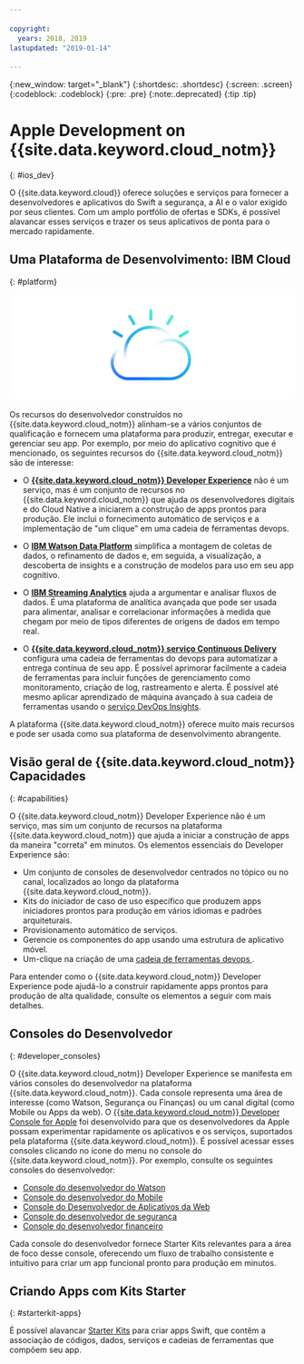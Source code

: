 ```yaml
---

copyright:
  years: 2018, 2019
lastupdated: "2019-01-14"

---
```


{:new_window: target="_blank"}
{:shortdesc: .shortdesc}
{:screen: .screen}
{:codeblock: .codeblock}
{:pre: .pre}
{:note:.deprecated}
{:tip .tip}

# Apple Development on  {{site.data.keyword.cloud_notm}}
{: #ios_dev}

O {{site.data.keyword.cloud}} oferece soluções e serviços para fornecer a desenvolvedores e aplicativos do Swift a segurança, a AI e o valor exigido por seus clientes. Com um amplo portfólio de ofertas e SDKs, é possível alavancar esses serviços e trazer os seus aplicativos de ponta para o mercado rapidamente.

## Uma Plataforma de Desenvolvimento: IBM Cloud
{: #platform}

 ![Developer types](images/IBM_Cloud_icon.png "IBM Cloud")

Os recursos do desenvolvedor construídos no {{site.data.keyword.cloud_notm}} alinham-se a vários conjuntos de qualificação e fornecem uma plataforma para produzir, entregar, executar e gerenciar seu app. Por exemplo, por meio do aplicativo cognitivo que é mencionado, os seguintes recursos do {{site.data.keyword.cloud_notm}} são de interesse:

* O [**{{site.data.keyword.cloud_notm}} Developer Experience**](/docs/overview/dev-journey.html) não é um serviço, mas é um conjunto de recursos no {{site.data.keyword.cloud_notm}} que ajuda os desenvolvedores digitais e do Cloud Native a iniciarem a construção de apps prontos para produção. Ele inclui o fornecimento automático de serviços e a implementação de "um clique" em uma cadeia de ferramentas devops.

* O [**IBM Watson Data Platform**](https://dataplatform.ibm.com) simplifica a montagem de coletas de dados, o refinamento de dados e, em seguida, a visualização, a descoberta de insights e a construção de modelos para uso em seu app cognitivo.

* O [**IBM Streaming Analytics**](/docs/services/StreamingAnalytics/index.html) ajuda a argumentar e analisar fluxos de dados. É uma plataforma de analítica avançada que pode ser usada para alimentar, analisar e correlacionar informações à medida que chegam por meio de tipos diferentes de origens de dados em tempo real.

* O [**{{site.data.keyword.cloud_notm}} serviço Continuous Delivery**](/docs/services/ContinuousDelivery/index.html) configura uma cadeia de ferramentas do devops para automatizar a entrega contínua de seu app. É possível aprimorar facilmente a cadeia de ferramentas para incluir funções de gerenciamento como monitoramento, criação de log, rastreamento e alerta. É possível até mesmo aplicar aprendizado de máquina avançado à sua cadeia de ferramentas usando o [serviço DevOps Insights](/docs/services/DevOpsInsights/index.html).

A plataforma {{site.data.keyword.cloud_notm}} oferece muito mais recursos e pode ser usada como sua plataforma de desenvolvimento abrangente.

## Visão geral de  {{site.data.keyword.cloud_notm}}  Capacidades
{: #capabilities}

O {{site.data.keyword.cloud_notm}} Developer Experience não é um serviço, mas sim um conjunto de recursos na plataforma {{site.data.keyword.cloud_notm}} que ajuda a iniciar a construção de apps da maneira "correta" em minutos. Os elementos essenciais do Developer Experience são:

* Um conjunto de consoles de desenvolvedor centrados no tópico ou no canal, localizados ao longo da plataforma {{site.data.keyword.cloud_notm}}.
* Kits do iniciador de caso de uso específico que produzem apps iniciadores prontos para produção em vários idiomas e padrões arquiteturais.
* Provisionamento automático de serviços.
* Gerencie os componentes do app usando uma estrutura de aplicativo móvel.
* Um-clique na criação de uma  [ cadeia de ferramentas devops ](/docs/services/ContinuousDelivery/index.html).

Para entender como o {{site.data.keyword.cloud_notm}} Developer Experience pode ajudá-lo a construir rapidamente apps prontos para produção de alta qualidade, consulte os elementos a seguir com mais detalhes.

## Consoles do Desenvolvedor
{: #developer_consoles}

O {{site.data.keyword.cloud_notm}} Developer Experience se manifesta em vários consoles do desenvolvedor na plataforma {{site.data.keyword.cloud_notm}}. Cada console representa uma área de interesse (como Watson, Segurança ou Finanças) ou um canal digital (como Mobile ou Apps da web). O [{{site.data.keyword.cloud_notm}} Developer Console for Apple](https://cloud.ibm.com/developer/appledevelopment/dashboard) foi desenvolvido para que os desenvolvedores da Apple possam experimentar rapidamente os aplicativos e os serviços, suportados pela plataforma {{site.data.keyword.cloud_notm}}. É possível acessar esses consoles clicando no ícone do menu no console do {{site.data.keyword.cloud_notm}}. Por exemplo, consulte os seguintes consoles do desenvolvedor:

* [ Console do desenvolvedor do Watson ](https://cloud.ibm.com/developer/watson/dashboard)
* [ Console do desenvolvedor do Mobile ](https://cloud.ibm.com/developer/mobile/dashboard)
* [ Console do Desenvolvedor de Aplicativos da Web ](https://cloud.ibm.com/developer/appservice/dashboard)
* [ Console do desenvolvedor de segurança ](https://cloud.ibm.com/developer/security/dashboard)
* [ Console do desenvolvedor financeiro ](https://cloud.ibm.com/developer/finance/dashboard)

<!--Cloud native development is the process of developing apps that are optimized to leverage capabilities engendered from running on the cloud.  Flexibility, portability, scaling, rapid development, continuous delivery, and a close coupling development and operations ("devops) are characteristics of cloud applications. The {{site.data.keyword.cloud}} Developer Experience quickly gets you started building cloud native applications that are ready for team development and bound for production use.-->


<!--![Overview of elements of the {{site.data.keyword.cloud_notm}} Developer Experience](images/elements_of_devex.png "Overview of elements of the {{site.data.keyword.cloud_notm}} Developer Experience") <br> *Overview of elements of the {{site.data.keyword.cloud_notm}} Developer Experience*-->

Cada console do desenvolvedor fornece Starter Kits relevantes para a área de foco desse console, oferecendo um fluxo de trabalho consistente e intuitivo para criar um app funcional pronto para produção em minutos.

## Criando Apps com Kits Starter
{: #starterkit-apps}

É possível alavancar [Starter Kits](/docs/swift/starter_kit/starter_kits.html) para criar apps Swift, que contêm a associação de códigos, dados, serviços e cadeias de ferramentas que compõem seu app.
